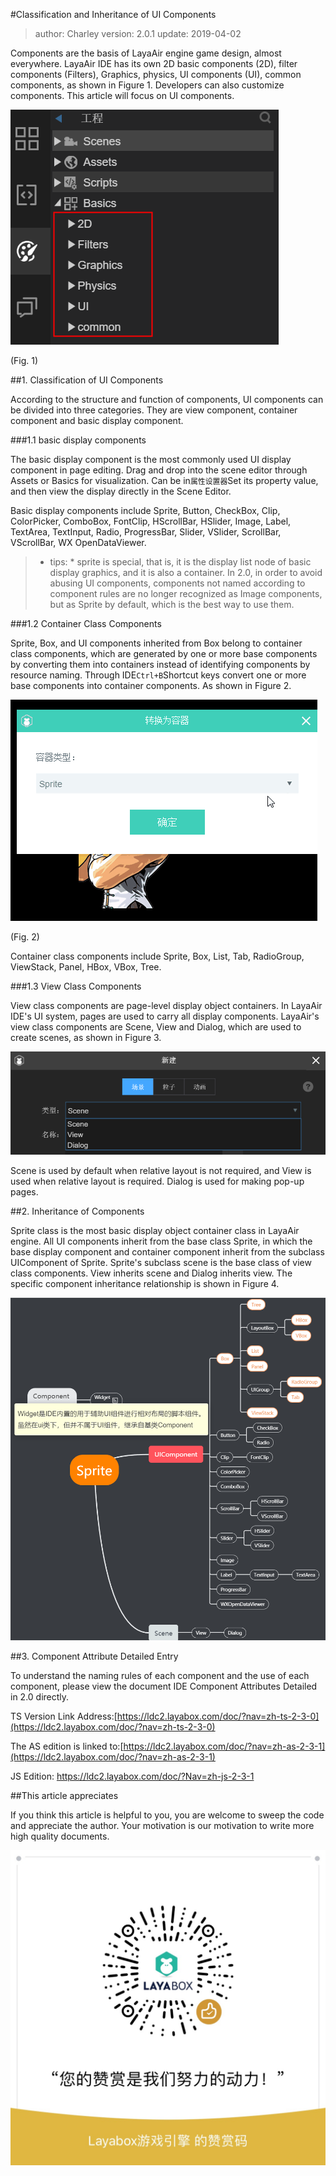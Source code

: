 #Classification and Inheritance of UI Components

> author: Charley version: 2.0.1 update: 2019-04-02

Components are the basis of LayaAir engine game design, almost everywhere. LayaAir IDE has its own 2D basic components (2D), filter components (Filters), Graphics, physics, UI components (UI), common components, as shown in Figure 1. Developers can also customize components. This article will focus on UI components.

![图1](img/1.png) 


(Fig. 1)



##1. Classification of UI Components

According to the structure and function of components, UI components can be divided into three categories. They are view component, container component and basic display component.

###1.1 basic display components

The basic display component is the most commonly used UI display component in page editing. Drag and drop into the scene editor through Assets or Basics for visualization. Can be in`属性设置器`Set its property value, and then view the display directly in the Scene Editor.

Basic display components include Sprite, Button, CheckBox, Clip, ColorPicker, ComboBox, FontClip, HScrollBar, HSlider, Image, Label, TextArea, TextInput, Radio, ProgressBar, Slider, VSlider, ScrollBar, VScrollBar, WX OpenDataViewer.

>* tips: * sprite is special, that is, it is the display list node of basic display graphics, and it is also a container. In 2.0, in order to avoid abusing UI components, components not named according to component rules are no longer recognized as Image components, but as Sprite by default, which is the best way to use them.

###1.2 Container Class Components

Sprite, Box, and UI components inherited from Box belong to container class components, which are generated by one or more base components by converting them into containers instead of identifying components by resource naming. Through IDE`Ctrl+B`Shortcut keys convert one or more base components into container components. As shown in Figure 2.

![动图3](img/2.gif) 


(Fig. 2)

Container class components include Sprite, Box, List, Tab, RadioGroup, ViewStack, Panel, HBox, VBox, Tree.

###1.3 View Class Components

View class components are page-level display object containers. In LayaAir IDE's UI system, pages are used to carry all display components. LayaAir's view class components are Scene, View and Dialog, which are used to create scenes, as shown in Figure 3.

![图3](img/3.png) 


Scene is used by default when relative layout is not required, and View is used when relative layout is required. Dialog is used for making pop-up pages.



##2. Inheritance of Components

Sprite class is the most basic display object container class in LayaAir engine. All UI components inherit from the base class Sprite, in which the base display component and container component inherit from the subclass UIComponent of Sprite. Sprite's subclass scene is the base class of view class components. View inherits scene and Dialog inherits view. The specific component inheritance relationship is shown in Figure 4.

![图4](img/4.png)



##3. Component Attribute Detailed Entry

To understand the naming rules of each component and the use of each component, please view the document IDE Component Attributes Detailed in 2.0 directly.

TS Version Link Address:[https://ldc2.layabox.com/doc/?nav=zh-ts-2-3-0](https://ldc2.layabox.com/doc/?nav=zh-ts-2-3-0)

The AS edition is linked to:[https://ldc2.layabox.com/doc/?nav=zh-as-2-3-1](https://ldc2.layabox.com/doc/?nav=zh-as-2-3-1)

JS Edition: https://ldc2.layabox.com/doc/?Nav=zh-js-2-3-1





##This article appreciates

If you think this article is helpful to you, you are welcome to sweep the code and appreciate the author. Your motivation is our motivation to write more high quality documents.

![wechatPay](../../../../wechatPay.jpg) 